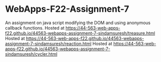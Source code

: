# WebApps-F22-Assignment-7
An assignment on java script modifying the DOM and using anonymous callback functions.
Hosted at https://44-563-web-apps-f22.github.io/44563-webapps-assignment-7-sindamsuresh/treasure.html
Hosted at https://44-563-web-apps-f22.github.io/44563-webapps-assignment-7-sindamsuresh/reaction.html
Hosted at https://44-563-web-apps-f22.github.io/44563-webapps-assignment-7-sindamsuresh/cycler.html
